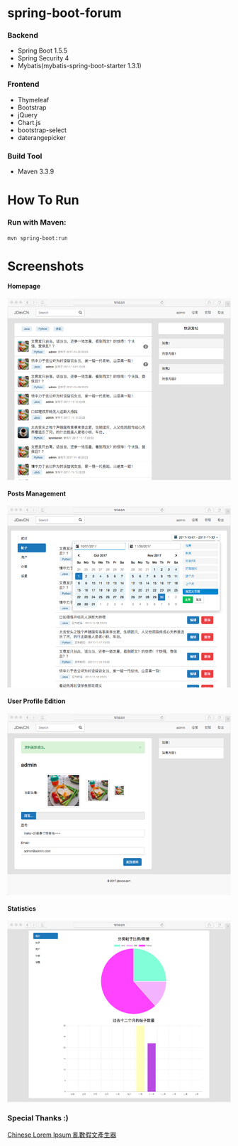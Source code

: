 # spring-boot-forum 

### Backend
- Spring Boot 1.5.5
- Spring Security 4
- Mybatis(mybatis-spring-boot-starter 1.3.1)

### Frontend
- Thymeleaf
- Bootstrap
- jQuery
- Chart.js
- bootstrap-select
- daterangepicker

### Build Tool
- Maven 3.3.9

# How To Run
### Run with Maven:
```
mvn spring-boot:run
```

# Screenshots
#### Homepage
![](screenshots/homepage.png)

#### Posts Management
![](screenshots/posts-manage.png)

#### User Profile Edition
![](screenshots/profile-edit.png)

#### Statistics
![](screenshots/stats.png)

### Special Thanks :)

[Chinese Lorem Ipsum 亂數假文產生器](http://www.richyli.com/tool/loremipsum/)